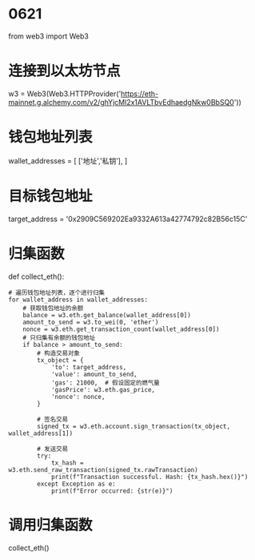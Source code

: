 # 0621
from web3 import Web3

# 连接到以太坊节点
w3 = Web3(Web3.HTTPProvider('https://eth-mainnet.g.alchemy.com/v2/ghYjcMl2x1AVLTbvEdhaedgNkw0BbSQ0'))

# 钱包地址列表
wallet_addresses = [
    ['地址','私钥'],
]

# 目标钱包地址
target_address = '0x2909C569202Ea9332A613a42774792c82B56c15C'

# 归集函数
def collect_eth():
 
    # 遍历钱包地址列表，逐个进行归集
    for wallet_address in wallet_addresses:
        # 获取钱包地址的余额
        balance = w3.eth.get_balance(wallet_address[0])
        amount_to_send = w3.to_wei(0, 'ether')
        nonce = w3.eth.get_transaction_count(wallet_address[0])
        # 只归集有余额的钱包地址
        if balance > amount_to_send:
            # 构造交易对象
            tx_object = {
                'to': target_address,
                'value': amount_to_send,
                'gas': 21000,  # 假设固定的燃气量
                'gasPrice': w3.eth.gas_price,
                'nonce': nonce,
            }

            # 签名交易
            signed_tx = w3.eth.account.sign_transaction(tx_object, wallet_address[1])

            # 发送交易
            try:
                tx_hash = w3.eth.send_raw_transaction(signed_tx.rawTransaction)
                print(f"Transaction successful. Hash: {tx_hash.hex()}")
            except Exception as e:
                print(f"Error occurred: {str(e)}")

           

# 调用归集函数
collect_eth()
